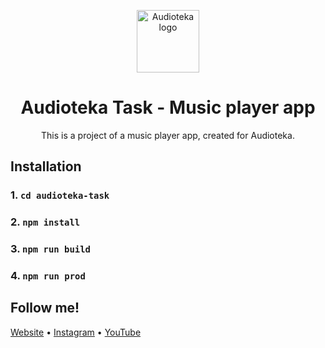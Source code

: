 <p align="center">
  <img src="https://pbs.twimg.com/profile_images/1273933345802633217/I67Rl32N_400x400.png" width="100" alt="Audioteka logo" />
</p>

<h1 align="center">
  Audioteka Task - Music player app
</h1>

<p align="center">
  This is a project of a music player app, created for Audioteka.
</p>

## Installation

### 1. `cd audioteka-task`

### 2. `npm install`

### 3. `npm run build`

### 4. `npm run prod`

## Follow me!

[Website](https://www.bartzalewski.com) • [Instagram](https://www.instagram.com/bart.code) • [YouTube](https://www.youtube.com/channel/UCwkU0-_RJbS16X5pbcW-tPQ)
